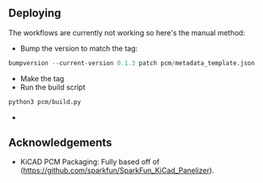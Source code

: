 ## Deploying
The workflows are currently not working so here's the manual method:

+ Bump the version to match the tag:
```python
bumpversion --current-version 0.1.3 patch pcm/metadata_template.json
```
+ Make the tag
+ Run the build script
```sh
python3 pcm/build.py
```
+ 
## Acknowledgements
+ KiCAD PCM Packaging: Fully based off of (https://github.com/sparkfun/SparkFun_KiCad_Panelizer).
